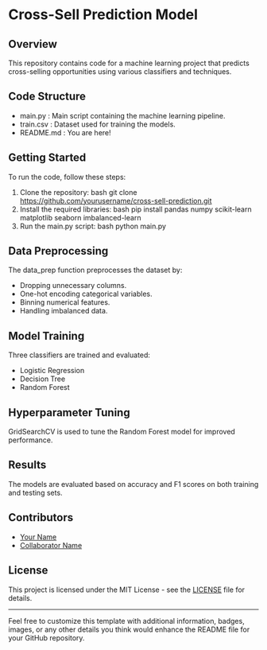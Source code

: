 
# Cross-Sell Prediction Model 
 
## Overview 
This repository contains code for a machine learning project that predicts cross-selling opportunities using various classifiers and techniques. 
 
## Code Structure 
-  main.py : Main script containing the machine learning pipeline. 
-  train.csv : Dataset used for training the models. 
-  README.md : You are here! 
 
## Getting Started 
To run the code, follow these steps: 
1. Clone the repository:
bash
git clone https://github.com/yourusername/cross-sell-prediction.git
2. Install the required libraries:
bash
pip install pandas numpy scikit-learn matplotlib seaborn imbalanced-learn
3. Run the  main.py  script:
bash
python main.py
## Data Preprocessing 
The  data_prep  function preprocesses the dataset by: 
- Dropping unnecessary columns. 
- One-hot encoding categorical variables. 
- Binning numerical features. 
- Handling imbalanced data. 
 
## Model Training 
Three classifiers are trained and evaluated: 
- Logistic Regression 
- Decision Tree 
- Random Forest 
 
## Hyperparameter Tuning 
GridSearchCV is used to tune the Random Forest model for improved performance. 
 
## Results 
The models are evaluated based on accuracy and F1 scores on both training and testing sets. 
 
## Contributors 
- [Your Name](https://github.com/yourusername) 
- [Collaborator Name](https://github.com/collaboratorusername) 
 
## License 
This project is licensed under the MIT License - see the [LICENSE](LICENSE) file for details. 
 
--- 
 
Feel free to customize this template with additional information, badges, images, or any other details you think would enhance the README file for your GitHub repository.
